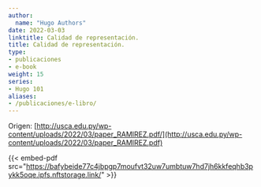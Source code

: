 ```yaml
---
author:
  name: "Hugo Authors"
date: 2022-03-03
linktitle: Calidad de representación.
title: Calidad de representación.
type:
- publicaciones
- e-book
weight: 15
series:
- Hugo 101
aliases:
- /publicaciones/e-libro/
---
```


Origen: [http://usca.edu.py/wp-content/uploads/2022/03/paper_RAMIREZ.pdf/](http://usca.edu.py/wp-content/uploads/2022/03/paper_RAMIREZ.pdf)

{{< embed-pdf src="https://bafybeide77c4jbpgp7moufvt32uw7umbtuw7hd7jh6kkfeqhb3pykk5oqe.ipfs.nftstorage.link/" >}}